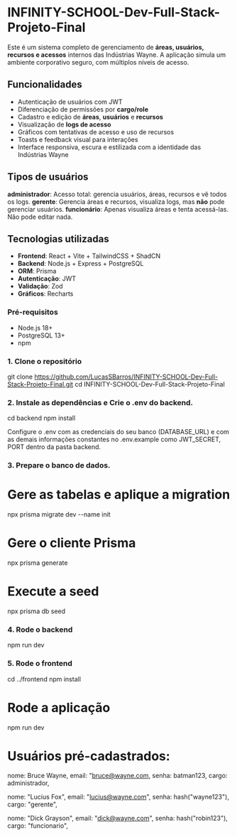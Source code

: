 # INFINITY-SCHOOL-Dev-Full-Stack-Projeto-Final

Este é um sistema completo de gerenciamento de **áreas, usuários, recursos e acessos** internos das Indústrias Wayne. A aplicação simula um ambiente corporativo seguro, com múltiplos níveis de acesso.

## Funcionalidades

- Autenticação de usuários com JWT
- Diferenciação de permissões por **cargo/role**
- Cadastro e edição de **áreas**, **usuários** e **recursos**
- Visualização de **logs de acesso**
- Gráficos com tentativas de acesso e uso de recursos
- Toasts e feedback visual para interações
- Interface responsiva, escura e estilizada com a identidade das Indústrias Wayne

## Tipos de usuários

**administrador**: Acesso total: gerencia usuários, áreas, recursos e vê todos os logs.
**gerente**: Gerencia áreas e recursos, visualiza logs, mas **não** pode gerenciar usuários.
**funcionário**: Apenas visualiza áreas e tenta acessá-las. Não pode editar nada.

## Tecnologias utilizadas

- **Frontend**: React + Vite + TailwindCSS + ShadCN
- **Backend**: Node.js + Express + PostgreSQL
- **ORM**: Prisma
- **Autenticação**: JWT
- **Validação**: Zod
- **Gráficos**: Recharts

### Pré-requisitos

- Node.js 18+
- PostgreSQL 13+
- npm

### 1. Clone o repositório

git clone https://github.com/LucasSBarros/INFINITY-SCHOOL-Dev-Full-Stack-Projeto-Final.git
cd INFINITY-SCHOOL-Dev-Full-Stack-Projeto-Final

### 2. Instale as dependências e Crie o .env do backend.

cd backend
npm install

Configure o .env com as credenciais do seu banco (DATABASE_URL) e com as demais informações constantes no .env.example como JWT_SECRET, PORT dentro da pasta backend.

### 3. Prepare o banco de dados.

# Gere as tabelas e aplique a migration

npx prisma migrate dev --name init

# Gere o cliente Prisma

npx prisma generate

# Execute a seed

npx prisma db seed

### 4. Rode o backend

npm run dev

### 5. Rode o frontend

cd ../frontend
npm install

# Rode a aplicação

npm run dev

# Usuários pré-cadastrados:

nome: Bruce Wayne,
email: "bruce@wayne.com,
senha: batman123,
cargo: administrador,

nome: "Lucius Fox",
email: "lucius@wayne.com",
senha: hash("wayne123"),
cargo: "gerente",

nome: "Dick Grayson",
email: "dick@wayne.com",
senha: hash("robin123"),
cargo: "funcionario",
